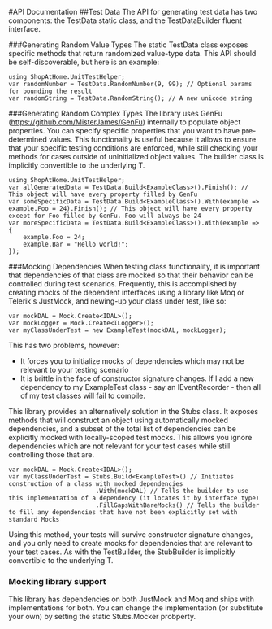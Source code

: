 #API Documentation
##Test Data
The API for generating test data has two components: the TestData static class, and the TestDataBuilder fluent interface.

###Generating Random Value Types
The static TestData class exposes specific methods that return randomized value-type data. This API should be self-discoverable, but here is an example:

	using ShopAtHome.UnitTestHelper;
	var randomNumber = TestData.RandomNumber(9, 99); // Optional params for bounding the result
	var randomString = TestData.RandomString(); // A new unicode string
###Generating Random Complex Types
The library uses GenFu (https://github.com/MisterJames/GenFu)  internally to populate object properties. You can specify specific properties that you want to have pre-determined values.  This functionality is useful because it allows to ensure that your specific testing conditions are enforced, while still checking your methods for cases outside of uninitialized object values. The builder class is implicitly convertible to the underlying T.
	
	using ShopAtHome.UnitTestHelper;
	var allGeneratedData = TestData.Build<ExampleClass>().Finish(); // This object will have every property filled by GenFu
	var someSpecificData = TestData.Build<ExampleClass>().With(example => example.Foo = 24).Finish(); // This object will have every property except for Foo filled by GenFu. Foo will always be 24
	var moreSpecificData = TestData.Build<ExampleClass>().With(example => 
	{
		example.Foo = 24;
		example.Bar = "Hello world!";
	});
###Mocking Dependencies
When testing class functionality, it is important that dependencies of that class are mocked so that their behavior can be controlled during test scenarios. Frequently, this is accomplished by creating mocks of the dependent interfaces using a library like Moq or Telerik's JustMock, and newing-up your class under test, like so:

	var mockDAL = Mock.Create<IDAL>();
	var mockLogger = Mock.Create<ILogger>();
	var myClassUnderTest = new ExampleTest(mockDAL, mockLogger);
	
This has two problems, however:
* It forces you to initialize mocks of dependencies which may not be relevant to your testing scenario
* It is brittle in the face of constructor signature changes. If I add a new dependency to my ExampleTest class - say an IEventRecorder - then all of my test classes will fail to compile.

This library provides an alternatively solution in the Stubs class. It exposes methods that will construct an object using automatically mocked dependencies, and a subset of the total list of dependencies can be explicitly mocked with locally-scoped test mocks. This allows you ignore dependencies which are not relevant for your test cases while still controlling those that are. 

	var mockDAL = Mock.Create<IDAL>();
	var myClassUnderTest = Stubs.Build<ExampleTest>() // Initiates construction of a class with mocked dependencies
							.With(mockDAL) // Tells the builder to use this implementation of a dependency (it locates it by interface type)
							.FillGapsWithBareMocks() // Tells the builder to fill any dependencies that have not been explicitly set with standard Mocks
Using this method, your tests will survive constructor signature changes, and you only need to create mocks for dependencies that are relevant to your test cases. As with the TestBuilder, the StubBuilder is implicitly convertible to the underlying T.

### Mocking library support
This library has dependencies on both JustMock and Moq and ships with implementations for both. You can change the implementation (or substitute your own) by setting the static Stubs.Mocker probperty.